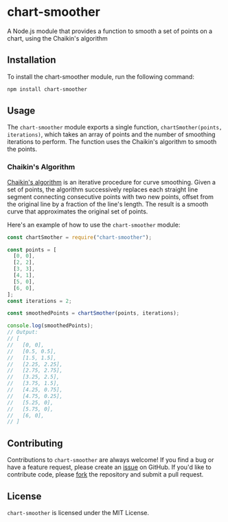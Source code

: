# chart-smoother

A Node.js module that provides a function to smooth a set of points on a chart, using the Chaikin's algorithm

## Installation

To install the chart-smoother module, run the following command:

```bash
npm install chart-smoother
```

## Usage

The `chart-smoother` module exports a single function, `chartSmother(points, iterations)`, which takes an array of points and the number of smoothing iterations to perform. The function uses the Chaikin's algorithm to smooth the points.

### Chaikin's Algorithm

[Chaikin's algorithm](https://www.cs.unc.edu/~dm/UNC/COMP258/LECTURES/Chaikins-Algorithm.pdf) is an iterative procedure for curve smoothing. Given a set of points, the algorithm successively replaces each straight line segment connecting consecutive points with two new points, offset from the original line by a fraction of the line's length. The result is a smooth curve that approximates the original set of points.

Here's an example of how to use the `chart-smoother` module:

```javascript
const chartSmother = require("chart-smoother");

const points = [
  [0, 0],
  [2, 2],
  [3, 3],
  [4, 1],
  [5, 0],
  [6, 0],
];
const iterations = 2;

const smoothedPoints = chartSmother(points, iterations);

console.log(smoothedPoints);
// Output:
// [
//   [0, 0],
//   [0.5, 0.5],
//   [1.5, 1.5],
//   [2.25, 2.25],
//   [2.75, 2.75],
//   [3.25, 2.5],
//   [3.75, 1.5],
//   [4.25, 0.75],
//   [4.75, 0.25],
//   [5.25, 0],
//   [5.75, 0],
//   [6, 0],
// ]
```

## Contributing

Contributions to `chart-smoother` are always welcome! If you find a bug or have a feature request, please create an [issue](https://github.com/Murilo-Luciano/chart-smoother/issues/new) on GitHub. If you'd like to contribute code, please [fork](https://github.com/Murilo-Luciano/chart-smoother/fork) the repository and submit a pull request.

## License

`chart-smoother` is licensed under the MIT License.
